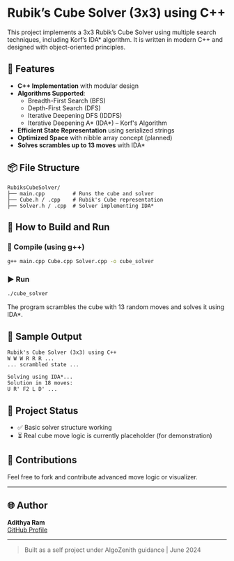 # Rubik’s Cube Solver (3x3) using C++

This project implements a 3x3 Rubik’s Cube Solver using multiple search techniques, including Korf’s IDA* algorithm. It is written in modern C++ and designed with object-oriented principles.

## 🔧 Features

- **C++ Implementation** with modular design
- **Algorithms Supported**:
  - Breadth-First Search (BFS)
  - Depth-First Search (DFS)
  - Iterative Deepening DFS (IDDFS)
  - Iterative Deepening A\* (IDA*) – Korf's Algorithm
- **Efficient State Representation** using serialized strings
- **Optimized Space** with nibble array concept (planned)
- **Solves scrambles up to 13 moves** with IDA*

## 📦 File Structure

```
RubiksCubeSolver/
├── main.cpp         # Runs the cube and solver
├── Cube.h / .cpp    # Rubik's Cube representation
├── Solver.h / .cpp  # Solver implementing IDA*
```

## 🚀 How to Build and Run

### 🔨 Compile (using g++)
```bash
g++ main.cpp Cube.cpp Solver.cpp -o cube_solver
```

### ▶️ Run
```bash
./cube_solver
```

The program scrambles the cube with 13 random moves and solves it using IDA*.

## 🧠 Sample Output

```
Rubik's Cube Solver (3x3) using C++
W W W R R R ...
... scrambled state ...

Solving using IDA*...
Solution in 18 moves:
U R' F2 L D' ...
```

## 📁 Project Status

- ✅ Basic solver structure working
- ⏳ Real cube move logic is currently placeholder (for demonstration)

## 🤝 Contributions

Feel free to fork and contribute advanced move logic or visualizer.

---

## 🌐 Author

**Adithya Ram**  
[GitHub Profile](https://github.com/adithya-ram000)

---

> Built as a self project under AlgoZenith guidance | June 2024